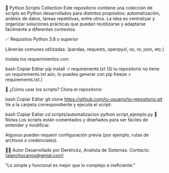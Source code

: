 🐍 Python Scripts Collection
Este repositorio contiene una colección de scripts en Python desarrollados para distintos propósitos: automatización, análisis de datos, tareas repetitivas, entre otros. La idea es centralizar y organizar soluciones prácticas que puedan reutilizarse y adaptarse fácilmente a diferentes contextos.

✅ Requisitos
Python 3.8 o superior

Librerías comunes utilizadas:
(pandas, requests, openpyxl, os, re, json, etc.)

Instala los requerimientos con:

bash
Copiar
Editar
pip install -r requirements.txt
(Si tu repositorio no tiene un requirements.txt aún, lo puedes generar con pip freeze > requirements.txt.)

🚀 ¿Cómo usar los scripts?
Clona el repositorio:

bash
Copiar
Editar
git clone https://github.com/tu-usuario/tu-repositorio.git
Ve a la carpeta correspondiente y ejecuta el script:

bash
Copiar
Editar
cd scripts/automatizacion
python script_ejemplo.py
📌 Notas
Los scripts están comentados y diseñados para ser fáciles de entender y modificar.

Algunos pueden requerir configuración previa (por ejemplo, rutas de archivos o credenciales).

🧑‍💻 Autor
Desarrollado por Derehckz, Analista de Sistemas.
Contacto: [alanchocanos@gmial.com]

“Lo simple y funcional es mejor que lo complejo e ineficiente.”
